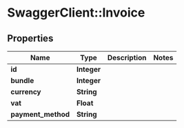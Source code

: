# SwaggerClient::Invoice

## Properties
Name | Type | Description | Notes
------------ | ------------- | ------------- | -------------
**id** | **Integer** |  | 
**bundle** | **Integer** |  | 
**currency** | **String** |  | 
**vat** | **Float** |  | 
**payment_method** | **String** |  | 


